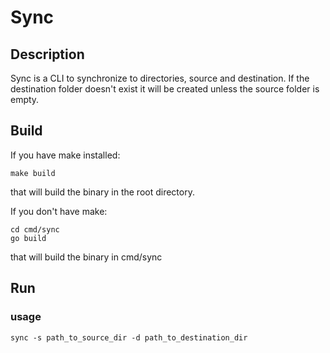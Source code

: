 # Sync

## Description
Sync is a CLI to synchronize to directories, source and destination.
If the destination folder doesn't exist it will be created unless the source folder is empty.
## Build

If you have make installed:
```shell
make build
```
that will build the binary in the root directory.

If you don't have make:
```shell
cd cmd/sync
go build
```
that will build the binary in cmd/sync

## Run

### usage
```shell
sync -s path_to_source_dir -d path_to_destination_dir
```
